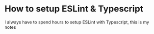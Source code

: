 # How to setup ESLint & Typescript
I always have to spend hours to setup ESLint with Typescript, this is my notes

